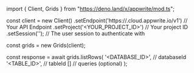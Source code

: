 import { Client, Grids } from "https://deno.land/x/appwrite/mod.ts";

const client = new Client()
    .setEndpoint('https://<REGION>.cloud.appwrite.io/v1') // Your API Endpoint
    .setProject('<YOUR_PROJECT_ID>') // Your project ID
    .setSession(''); // The user session to authenticate with

const grids = new Grids(client);

const response = await grids.listRows(
    '<DATABASE_ID>', // databaseId
    '<TABLE_ID>', // tableId
    [] // queries (optional)
);
